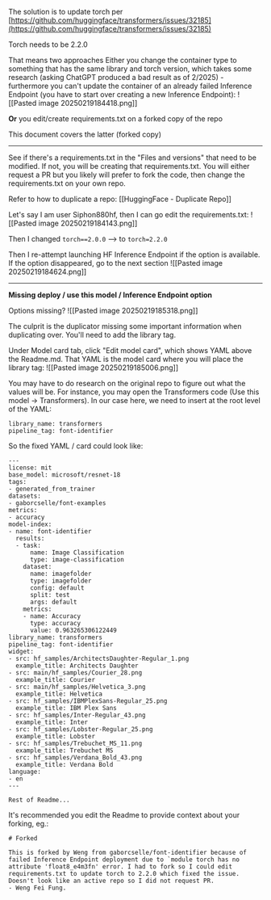 The solution is to update torch per
[https://github.com/huggingface/transformers/issues/32185](https://github.com/huggingface/transformers/issues/32185)

Torch needs to be 2.2.0

That means two approaches
Either you change the container type to something that has the same library and torch version, which takes some research (asking ChatGPT produced a bad result as of 2/2025) - furthermore you can't update the container of an already failed Inference Endpoint (you have to start over creating a new Inference Endpoint):
![[Pasted image 20250219184418.png]]

**Or** you edit/create requirements.txt on a forked copy of the repo

This document covers the latter (forked copy)

----

See if there's a requirements.txt in the "Files and versions" that need to be modified. If not, you will be creating that requirements.txt. You will either request a PR but you likely will prefer to fork the code, then change the requirements.txt on your own repo.

Refer to how to duplicate a repo: [[HuggingFace - Duplicate Repo]]

Let's say I am user Siphon880hf, then I can go edit the requirements.txt:
![[Pasted image 20250219184143.png]]

Then I changed `torch==2.0.0` --> to `torch=2.2.0`

Then I re-attempt launching HF Inference Endpoint if the option is available. If the option disappeared, go to the next section
![[Pasted image 20250219184624.png]]

---

**Missing deploy / use this model / Inference Endpoint option**

Options missing?
![[Pasted image 20250219185318.png]]

The culprit is the duplicator missing some important information when duplicating over. You'll need to add the library tag.

Under Model card tab, click "Edit model card", which shows YAML above the Readme.md. That YAML is the model card where you will place the library tag:
![[Pasted image 20250219185006.png]]

You may have to do research on the original repo to figure out what the values will be. For instance, you may open the Transformers code (Use this model -> Transformers). In our case here, we need to insert at the root level of the YAML:
```
library_name: transformers
pipeline_tag: font-identifier
```

So the fixed YAML / card could look like:
```
---
license: mit
base_model: microsoft/resnet-18
tags:
- generated_from_trainer
datasets:
- gaborcselle/font-examples
metrics:
- accuracy
model-index:
- name: font-identifier
  results:
  - task:
      name: Image Classification
      type: image-classification
    dataset:
      name: imagefolder
      type: imagefolder
      config: default
      split: test
      args: default
    metrics:
    - name: Accuracy
      type: accuracy
      value: 0.963265306122449
library_name: transformers
pipeline_tag: font-identifier
widget:
- src: hf_samples/ArchitectsDaughter-Regular_1.png
  example_title: Architects Daughter
- src: main/hf_samples/Courier_28.png
  example_title: Courier
- src: main/hf_samples/Helvetica_3.png
  example_title: Helvetica
- src: hf_samples/IBMPlexSans-Regular_25.png
  example_title: IBM Plex Sans
- src: hf_samples/Inter-Regular_43.png
  example_title: Inter
- src: hf_samples/Lobster-Regular_25.png
  example_title: Lobster
- src: hf_samples/Trebuchet_MS_11.png
  example_title: Trebuchet MS
- src: hf_samples/Verdana_Bold_43.png
  example_title: Verdana Bold
language:
- en
---

Rest of Readme...
```

It's recommended you edit the Readme to provide context about your forking, eg.:
```
# Forked

This is forked by Weng from gaborcselle/font-identifier because of failed Inference Endpoint deployment due to `module torch has no attribute 'float8_e4m3fn' error. I had to fork so I could edit requirements.txt to update torch to 2.2.0 which fixed the issue. Doesn't look like an active repo so I did not request PR.
- Weng Fei Fung.
```